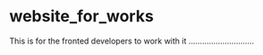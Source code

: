 # website_for_works
This is for the fronted developers to work with it .............................
